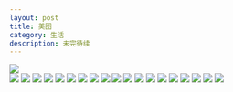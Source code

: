 ```yaml
---
layout: post
title: 美图
category: 生活
description: 未完待续
---
```





![](/images/2019-08-15-美图/1.jpg)  
![](/images/2019-08-15-美图/2.jpg) 
![](/images/2019-08-15-美图/3.jpg) 
![](/images/2019-08-15-美图/4.jpg) 
![](/images/2019-08-15-美图/5.jpg) 
![](/images/2019-08-15-美图/6.jpg) 
![](/images/2019-08-15-美图/7.jpg) 
![](/images/2019-08-15-美图/8.jpg) 
![](/images/2019-08-15-美图/9.jpg) 
![](/images/2019-08-15-美图/10.jpg) 
![](/images/2019-08-15-美图/11.jpg) 
![](/images/2019-08-15-美图/12.jpg) 
![](/images/2019-08-15-美图/13.jpg) 
![](/images/2019-08-15-美图/14.jpg) 
![](/images/2019-08-15-美图/15.jpg) 
![](/images/2019-08-15-美图/16.jpg) 
![](/images/2019-08-15-美图/17.jpg) 
![](/images/2019-08-15-美图/18.jpg) 
![](/images/2019-08-15-美图/19.jpg)
![](/images/2019-08-15-美图/20.jpg)

